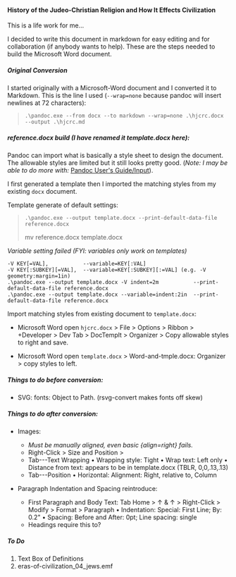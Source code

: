 #### History of the Judeo-Christian Religion and How It Effects Civilization

This is a life work for me...

I decided to write this document in markdown for easy editing and for collaboration (if anybody wants to help). These are the steps needed to build the Microsoft Word document.

##### Original Conversion

I started originally with a Microsoft-Word document and I converted it to Markdown. This is the line I used (`--wrap=none` because pandoc will insert newlines at 72 characters):

>     .\pandoc.exe --from docx --to markdown --wrap=none .\hjcrc.docx --output .\hjcrc.md

##### reference.docx build (I have renamed it template.docx here):

Pandoc can import what is basically a style sheet to design the document. The allowable styles are limited but it still looks pretty good. (*Note: I may be able to do more with:* [Pandoc User's Guide/Input](https://pandoc.org/MANUAL.html#input)).

I first generated a template then I imported the matching styles from my existing `docx` document.

Template generate of default settings:

>     .\pandoc.exe --output template.docx --print-default-data-file reference.docx
> mv reference.docx template.docx

*Variable setting failed (FYI: variables only work on templates)*

    -V KEY[=VAL],           --variable=KEY[:VAL]
    -V KEY[:SUBKEY][=VAL],  --variable=KEY[:SUBKEY][:=VAL] (e.g. -V geometry:margin=1in)
    .\pandoc.exe --output template.docx -V indent=2m           --print-default-data-file reference.docx   
    .\pandoc.exe --output template.docx --variable=indent:2in  --print-default-data-file reference.docx

Import matching styles from existing document to `template.docx`:

* Microsoft Word open `hjcrc.docx` > File > Options > Ribbon > +Developer > Dev Tab > DocTemplt > Organizer > Copy allowable styles to right and save.

* Microsoft Word open `template.docx`  > Word-and-tmple.docx: Organizer > copy styles to left.

##### Things to do before conversion:

* SVG: fonts: Object to Path. (rsvg-convert makes fonts off skew)

##### Things to do after conversion:

* Images: 
	* *Must be manually aligned, even basic {align=right} fails.*
	+ Right-Click > Size and Position >
	+ Tab---Text Wrapping
		• Wrapping style:			Tight
		• Wrap text:					Left only
		• Distance from text: appears to be in template.docx (TBLR, 0,0,.13,.13)
	+ Tab---Position
		• Horizontal:					Alignment: Right, relative to, Column

* Paragraph Indentation and Spacing reintroduce:
	+ First Paragraph and Body Text:
		Tab Home > ↑ 		& 	↑ > Right-Click > Modify > Format > Paragraph
			• Indentation: 	Special: First Line; By: 0.2"
			• Spacing:			Before and After: 0pt; Line spacing: single
	+ Headings require this to?

##### To Do

1) Text Box of Definitions
2) eras-of-civilization_04_jews.emf